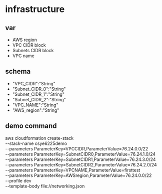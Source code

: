 # infrastructure
## var
* AWS region
* VPC CIDR block
* Subnets CIDR block
* VPC name
## schema
* "VPC_CIDR":"String"
* "Subnet_CIDR_0":"String"
* "Subnet_CIDR_1":"String"
* "Subnet_CIDR_2":"String"
* "VPC_NAME":"String"
* "AWS_region":"String"
## demo command
aws cloudformation create-stack \
  --stack-name csye6225demo \
  --parameters ParameterKey=VPCCIDR,ParameterValue=76.24.0.0/22 \
  --parameters ParameterKey=SubnetCIDR0,ParameterValue=76.24.1.0/24 \
  --parameters ParameterKey=SubnetCIDR1,ParameterValue=76.24.3.0/24 \
  --parameters ParameterKey=SubnetCIDR2,ParameterValue=76.24.2.0/24 \
  --parameters ParameterKey=VPCNAME,ParameterValue=firsttest \
  --parameters ParameterKey=AWSregion,ParameterValue=76.24.0.0/22 \
  --profile dev \
  --template-body file://networking.json